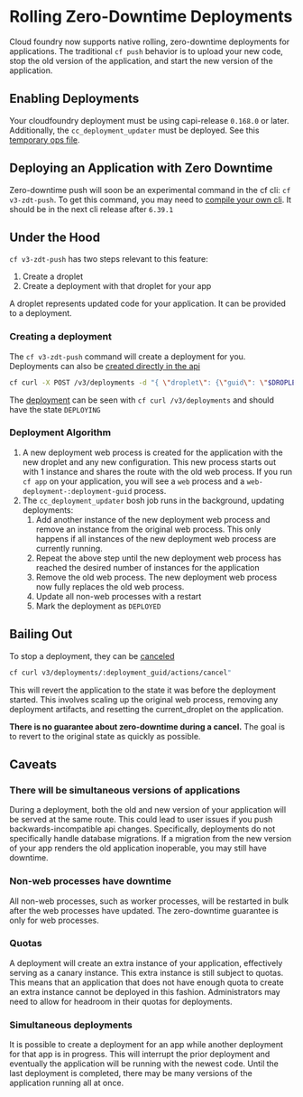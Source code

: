 # Rolling Zero-Downtime Deployments

Cloud foundry now supports native rolling, zero-downtime deployments for applications.
The traditional `cf push` behavior is to upload your new code, 
stop the old version of the application,
and start the new version of the application.

## Enabling Deployments

Your cloudfoundry deployment must be using capi-release `0.168.0` or later.
Additionally, the `cc_deployment_updater` must be deployed. 
See this [temporary ops file](https://github.com/cloudfoundry/capi-ci/blob/f5a555f635bb5d0f5c6d8d64503ebf4dbd751247/cf-deployment-operations/temporary/add-deployment-updater.yml).


## Deploying an Application with Zero Downtime

Zero-downtime push will soon be an experimental command in the cf cli: `cf v3-zdt-push`.
To get this command, you may need to [compile your own cli](https://github.com/cloudfoundry/cli/blob/master/.github/CONTRIBUTING.md#building-the-cf-binary).
It should be in the next cli release after `6.39.1`



## Under the Hood

`cf v3-zdt-push` has two steps relevant to this feature:
1. Create a droplet
1. Create a deployment with that droplet for your app 

A droplet represents updated code for your application. It can be provided to a deployment.

### Creating a deployment

The `cf v3-zdt-push` command will create a deployment for you.
Deployments can also be [created directly in the api]((http://v3-apidocs.cloudfoundry.org/version/3.58.0/index.html#create-a-deployment)) 

```sh
cf curl -X POST /v3/deployments -d "{ \"droplet\": {\"guid\": \"$DROPLET_GUID\"}, \"relationships\": {\"app\": {\"data\": {\"guid\": \"$APP_GUID\" }}}}"
```

The [deployment](http://v3-apidocs.cloudfoundry.org/version/3.58.0/index.html#the-deployment-object)
 can be seen with `cf curl /v3/deployments` and should have the state `DEPLOYING`


### Deployment Algorithm

1. A new deployment web process is created for the application with the new droplet and any new configuration.
This new process starts out with 1 instance and shares the route with the old web process.
If you run `cf app` on your application, you will see a `web` process and a `web-deployment-:deployment-guid` process.
1. The `cc_deployment_updater` bosh job runs in the background, updating deployments:
   1. Add another instance of the new deployment web process and remove an instance from the original web process.
   This only happens if all instances of the new deployment web process are currently running.
   1. Repeat the above step until the new deployment web process has reached the desired number of instances for the application   
   1. Remove the old web process. The new deployment web process now fully replaces the old web process.
   1. Update all non-web processes with a restart
   1. Mark the deployment as `DEPLOYED`


## Bailing Out

To stop a deployment, they can be [canceled](http://v3-apidocs.cloudfoundry.org/version/3.58.0/index.html#cancel-a-deployment)

```sh
cf curl v3/deployments/:deployment_guid/actions/cancel"
``` 

This will revert the application to the state it was before the deployment started.
This involves scaling up the original web process, removing any deployment artifacts,
and resetting the current_droplet on the application.

**There is no guarantee about zero-downtime during a cancel.** 
The goal is to revert to the original state as quickly as possible.

## Caveats

### There will be simultaneous versions of applications

During a deployment, both the old and new version of your application will be 
served at the same route.
This could lead to user issues if you push backwards-incompatible api changes.
Specifically, deployments do not specifically handle database migrations. 
If a migration from the new version of your app renders the old application inoperable,
you may still have downtime.

### Non-web processes have downtime

All non-web processes, such as worker processes,
will be restarted in bulk after the web processes have updated.
The zero-downtime guarantee is only for web processes.

### Quotas

A deployment will create an extra instance of your application, 
effectively serving as a canary instance.
This extra instance is still subject to quotas.
This means that an application that does not have enough quota 
to create an extra instance cannot be deployed in this fashion.
Administrators may need to allow for headroom in their quotas for deployments.

### Simultaneous deployments

It is possible to create a deployment for an app while another deployment for that app is in progress.
This will interrupt the prior deployment and eventually the application will be running with the newest code.
Until the last deployment is completed, there may be many versions of the application running all at once.





   
 
